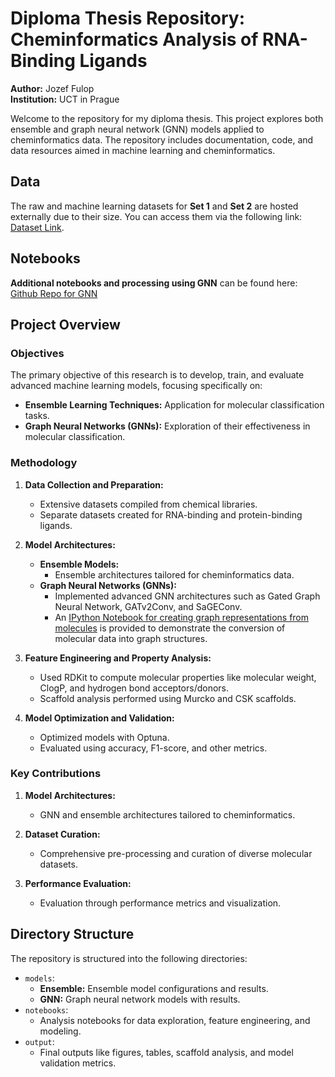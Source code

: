 # Diploma Thesis Repository: Cheminformatics Analysis of RNA-Binding Ligands

**Author:** Jozef Fulop  
**Institution:** UCT in Prague  

Welcome to the repository for my diploma thesis. This project explores both ensemble and graph neural network (GNN) models applied to cheminformatics data. The repository includes documentation, code, and data resources aimed in machine learning and cheminformatics.

## Data

The raw and machine learning datasets for **Set 1** and **Set 2** are hosted externally due to their size. You can access them via the following link: [Dataset Link](https://owncloud.cesnet.cz/index.php/s/juPLpmojqktq0IU).

## Notebooks
**Additional notebooks and processing using GNN** can be found here: [Github Repo for GNN](https://github.com/fulopjoz/gnn-rna-ligands-thesis/tree/master)

## Project Overview

### Objectives

The primary objective of this research is to develop, train, and evaluate advanced machine learning models, focusing specifically on:

- **Ensemble Learning Techniques:** Application for molecular classification tasks.
- **Graph Neural Networks (GNNs):** Exploration of their effectiveness in molecular classification.

### Methodology

1. **Data Collection and Preparation:**  
   - Extensive datasets compiled from chemical libraries.  
   - Separate datasets created for RNA-binding and protein-binding ligands.
     
2. **Model Architectures:**  
   - **Ensemble Models:**  
     - Ensemble architectures tailored for cheminformatics data.  
   - **Graph Neural Networks (GNNs):**  
     - Implemented advanced GNN architectures such as Gated Graph Neural Network, GATv2Conv, and SaGEConv.  
     - An [IPython Notebook for creating graph representations from molecules](models/gnn/mol2graphs.ipynb) is provided to demonstrate the conversion of molecular data into graph structures.

3. **Feature Engineering and Property Analysis:**  
   - Used RDKit to compute molecular properties like molecular weight, ClogP, and hydrogen bond acceptors/donors.
   - Scaffold analysis performed using Murcko and CSK scaffolds.

4. **Model Optimization and Validation:**  
   - Optimized models with Optuna.  
   - Evaluated using accuracy, F1-score, and other metrics.

### Key Contributions

1. **Model Architectures:**  
   - GNN and ensemble architectures tailored to cheminformatics.

2. **Dataset Curation:**  
   - Comprehensive pre-processing and curation of diverse molecular datasets.

3. **Performance Evaluation:**  
   - Evaluation through performance metrics and visualization.

## Directory Structure

The repository is structured into the following directories:

- `models`:  
  - **Ensemble:** Ensemble model configurations and results.  
  - **GNN:** Graph neural network models with results.
- `notebooks`:  
  - Analysis notebooks for data exploration, feature engineering, and modeling.
- `output`:  
  - Final outputs like figures, tables, scaffold analysis, and model validation metrics.

